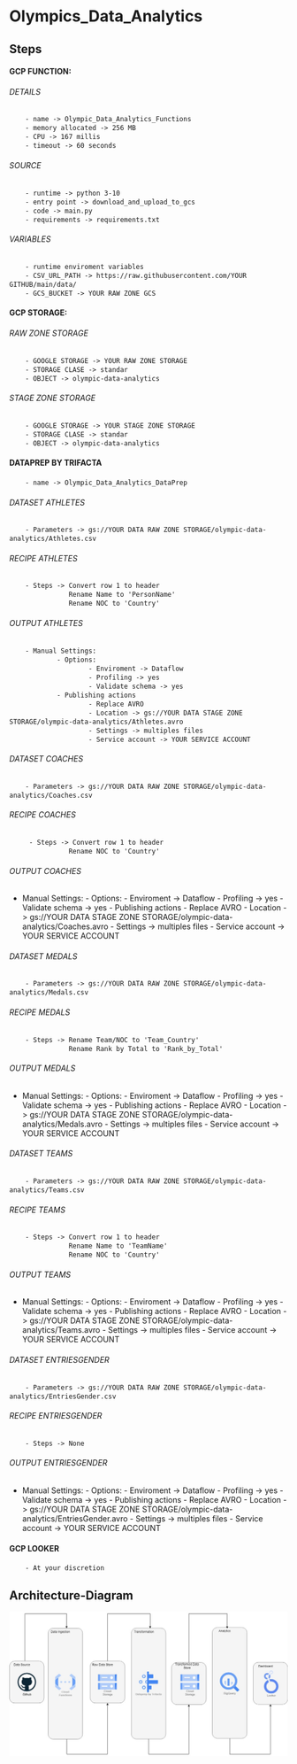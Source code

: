 # Olympics_Data_Analytics
## Steps

#### GCP FUNCTION:
###### DETAILS 
        - name -> Olympic_Data_Analytics_Functions
        - memory allocated -> 256 MB
        - CPU -> 167 millis
        - timeout -> 60 seconds

###### SOURCE
        - runtime -> python 3-10
        - entry point -> download_and_upload_to_gcs
        - code -> main.py
        - requirements -> requirements.txt

###### VARIABLES
        - runtime enviroment variables
        - CSV_URL_PATH -> https://raw.githubusercontent.com/YOUR GITHUB/main/data/
        - GCS_BUCKET -> YOUR RAW ZONE GCS

#### GCP STORAGE:
###### RAW ZONE STORAGE
        - GOOGLE STORAGE -> YOUR RAW ZONE STORAGE
        - STORAGE CLASE -> standar
        - OBJECT -> olympic-data-analytics

###### STAGE ZONE STORAGE
        - GOOGLE STORAGE -> YOUR STAGE ZONE STORAGE
        - STORAGE CLASE -> standar
        - OBJECT -> olympic-data-analytics

#### DATAPREP BY TRIFACTA 
        - name -> Olympic_Data_Analytics_DataPrep

###### DATASET ATHLETES
        - Parameters -> gs://YOUR DATA RAW ZONE STORAGE/olympic-data-analytics/Athletes.csv

###### RECIPE ATHLETES
        - Steps -> Convert row 1 to header
                   Rename Name to 'PersonName'
                   Rename NOC to 'Country'

###### OUTPUT ATHLETES
        - Manual Settings:
                - Options:
                        - Enviroment -> Dataflow
                        - Profiling -> yes
                        - Validate schema -> yes
                - Publishing actions
                        - Replace AVRO
                        - Location -> gs://YOUR DATA STAGE ZONE STORAGE/olympic-data-analytics/Athletes.avro 
                        - Settings -> multiples files
                        - Service account -> YOUR SERVICE ACCOUNT

###### DATASET COACHES
        - Parameters -> gs://YOUR DATA RAW ZONE STORAGE/olympic-data-analytics/Coaches.csv

###### RECIPE COACHES
         - Steps -> Convert row 1 to header
                   Rename NOC to 'Country'

###### OUTPUT COACHES
- Manual Settings:
                - Options:
                        - Enviroment -> Dataflow
                        - Profiling -> yes
                        - Validate schema -> yes
                - Publishing actions
                        - Replace AVRO
                        - Location -> gs://YOUR DATA STAGE ZONE STORAGE/olympic-data-analytics/Coaches.avro 
                        - Settings -> multiples files
                        - Service account -> YOUR SERVICE ACCOUNT

###### DATASET MEDALS
        - Parameters -> gs://YOUR DATA RAW ZONE STORAGE/olympic-data-analytics/Medals.csv

###### RECIPE MEDALS
        - Steps -> Rename Team/NOC to 'Team_Country'
                   Rename Rank by Total to 'Rank_by_Total'

###### OUTPUT MEDALS
- Manual Settings:
                - Options:
                        - Enviroment -> Dataflow
                        - Profiling -> yes
                        - Validate schema -> yes
                - Publishing actions
                        - Replace AVRO
                        - Location -> gs://YOUR DATA STAGE ZONE STORAGE/olympic-data-analytics/Medals.avro 
                        - Settings -> multiples files
                        - Service account -> YOUR SERVICE ACCOUNT

###### DATASET TEAMS
        - Parameters -> gs://YOUR DATA RAW ZONE STORAGE/olympic-data-analytics/Teams.csv

###### RECIPE TEAMS
        - Steps -> Convert row 1 to header
                   Rename Name to 'TeamName'
                   Rename NOC to 'Country'

###### OUTPUT TEAMS
- Manual Settings:
                - Options:
                        - Enviroment -> Dataflow
                        - Profiling -> yes
                        - Validate schema -> yes
                - Publishing actions
                        - Replace AVRO
                        - Location -> gs://YOUR DATA STAGE ZONE STORAGE/olympic-data-analytics/Teams.avro 
                        - Settings -> multiples files
                        - Service account -> YOUR SERVICE ACCOUNT

###### DATASET ENTRIESGENDER
        - Parameters -> gs://YOUR DATA RAW ZONE STORAGE/olympic-data-analytics/EntriesGender.csv

###### RECIPE ENTRIESGENDER
        - Steps -> None

###### OUTPUT ENTRIESGENDER
- Manual Settings:
                - Options:
                        - Enviroment -> Dataflow
                        - Profiling -> yes
                        - Validate schema -> yes
                - Publishing actions
                        - Replace AVRO
                        - Location -> gs://YOUR DATA STAGE ZONE STORAGE/olympic-data-analytics/EntriesGender.avro 
                        - Settings -> multiples files
                        - Service account -> YOUR SERVICE ACCOUNT

#### GCP LOOKER
        - At your discretion

## Architecture-Diagram
![Architecture-Diagram](Olympic-Data-Analytics-Gcp.jpg)